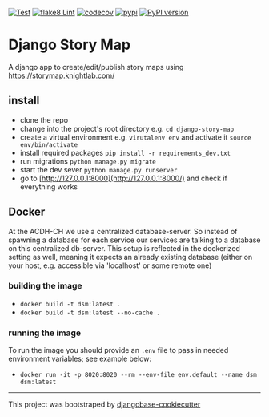 [![Test](https://github.com/acdh-oeaw/django-story-map/actions/workflows/test.yml/badge.svg)](https://github.com/acdh-oeaw/django-story-map/actions/workflows/test.yml)
[![flake8 Lint](https://github.com/acdh-oeaw/django-story-map/actions/workflows/lint.yml/badge.svg)](https://github.com/acdh-oeaw/django-story-map/actions/workflows/lint.yml)
[![codecov](https://codecov.io/gh/acdh-oeaw/django-story-map/branch/master/graph/badge.svg?token=EK3LO3URJK)](https://codecov.io/gh/acdh-oeaw/django-story-map)
[![pypi](https://github.com/acdh-oeaw/django-story-map/actions/workflows/pypi.yml/badge.svg)](https://github.com/acdh-oeaw/django-story-map/actions/workflows/pypi.yml)
[![PyPI version](https://badge.fury.io/py/django-story-map.svg)](https://badge.fury.io/py/django-story-map)
# Django Story Map

A django app to create/edit/publish story maps using https://storymap.knightlab.com/

## install

* clone the repo
* change into the project's root directory e.g. `cd django-story-map`
* create a virtual environment e.g. `virutalenv env` and activate it `source env/bin/activate`
* install required packages `pip install -r requirements_dev.txt`
* run migrations `python manage.py migrate`
* start the dev sever `python manage.py runserver`
* go to [http://127.0.0.1:8000](http://127.0.0.1:8000/) and check if everything works


## Docker

At the ACDH-CH we use a centralized database-server. So instead of spawning a database for each service our services are talking to a database on this centralized db-server. This setup is reflected in the dockerized setting as well, meaning it expects an already existing database (either on your host, e.g. accessible via 'localhost' or some remote one)

### building the image

* `docker build -t dsm:latest .`
* `docker build -t dsm:latest --no-cache .`


### running the image

To run the image you should provide an `.env` file to pass in needed environment variables; see example below:

* `docker run -it -p 8020:8020 --rm --env-file env.default --name dsm dsm:latest`

-----

This project was bootstraped by [djangobase-cookiecutter](https://github.com/acdh-oeaw/djangobase-cookiecutter)